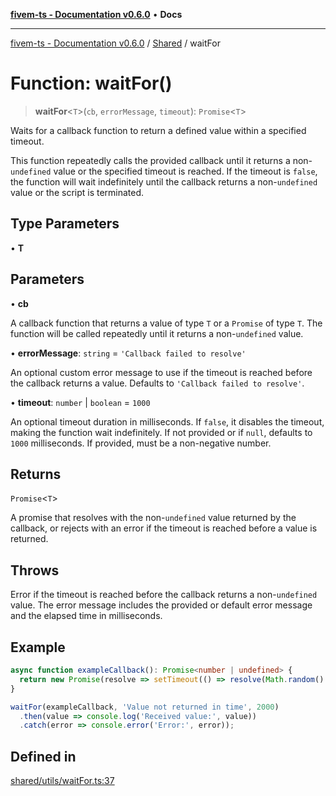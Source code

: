 [**fivem-ts - Documentation v0.6.0**](../../../README.md) • **Docs**

***

[fivem-ts - Documentation v0.6.0](../../../README.md) / [Shared](../README.md) / waitFor

# Function: waitFor()

> **waitFor**\<`T`\>(`cb`, `errorMessage`, `timeout`): `Promise`\<`T`\>

Waits for a callback function to return a defined value within a specified timeout.

This function repeatedly calls the provided callback until it returns a non-`undefined`
value or the specified timeout is reached. If the timeout is `false`, the function will
wait indefinitely until the callback returns a non-`undefined` value or the script is terminated.

## Type Parameters

• **T**

## Parameters

• **cb**

A callback function that returns a value of type `T` or a `Promise` of type `T`.
             The function will be called repeatedly until it returns a non-`undefined` value.

• **errorMessage**: `string` = `'Callback failed to resolve'`

An optional custom error message to use if the timeout is reached before
                    the callback returns a value. Defaults to `'Callback failed to resolve'`.

• **timeout**: `number` \| `boolean` = `1000`

An optional timeout duration in milliseconds. If `false`, it disables the
                  timeout, making the function wait indefinitely. If not provided or if `null`,
                  defaults to `1000` milliseconds. If provided, must be a non-negative number.

## Returns

`Promise`\<`T`\>

A promise that resolves with the non-`undefined` value returned by the callback,
         or rejects with an error if the timeout is reached before a value is returned.

## Throws

Error if the timeout is reached before the callback returns a non-`undefined` value.
               The error message includes the provided or default error message and the elapsed
               time in milliseconds.

## Example

```ts
async function exampleCallback(): Promise<number | undefined> {
  return new Promise(resolve => setTimeout(() => resolve(Math.random() > 0.5 ? 42 : undefined), 500));
}

waitFor(exampleCallback, 'Value not returned in time', 2000)
  .then(value => console.log('Received value:', value))
  .catch(error => console.error('Error:', error));
```

## Defined in

[shared/utils/waitFor.ts:37](https://github.com/Purpose-Dev/fivem-ts/blob/main/src/shared/utils/waitFor.ts#L37)
